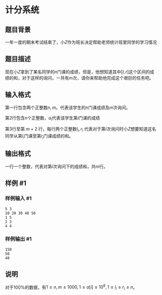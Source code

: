 # 计分系统

## 题目背景

一年一度的期末考试结束了，小$Z$作为班长决定帮助老师统计班里同学的学习情况

## 题目描述

现在小$Z$拿到了某名同学的$n$门课的成绩，但是，他想知道其中$[l,r]$这个区间的成绩的和，对于这样的询问，一共有$m$次，请你来帮助他完成这个艰巨的任务吧。

## 输入格式

第一行包含两个正整数$n, m$。代表该学生的$n$门课成绩及$m$次询问。

第$2$行包含$n$个正整数，$a_i$代表该学生第$i$门课的成绩

第$3$行至第 $m + 2$ 行，每行两个正整数$l_i, r_i$ 代表对于第$i$次询问时小$Z$想要知道这名同学从第$l_i$门课至第$r_i$门课成绩的和。

## 输出格式

一行一个整数，代表对第$i$次询问下的成绩和，共$m$行。

## 样例 #1

### 样例输入 #1

```
5 3
10 20 30 40 50
1 5
2 3
4 4
```

### 样例输出 #1

```
150
50
40
```

## 说明

对于$100\%$的数据，有$1 \leq n, m \leq 1000, 1 \leq a[i] \leq 10^6, 1 \leq l_i \leq r_i \leq n$。